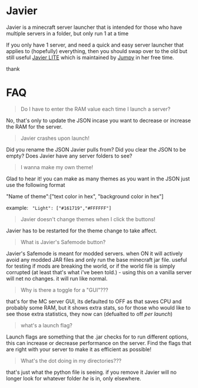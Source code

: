 # Javier
Javier is a minecraft server launcher that is intended for those who have multiple servers in a folder, but only run 1 at a time

If you only have 1 server, and need a quick and easy server launcher that applies to (hopefully) everything, then you should swap over to the old but still useful [Javier LITE](https://github.com/Neeko-iko/JavierLauncher/tree/LITE) which is maintained by [Jumpy](https://www.github.com/jumpyvonvagabond) in her free time.

thank



# FAQ

> Do I have to enter the RAM value each time I launch a server?
 
No, that's only to update the JSON incase you want to decrease or increase the RAM for the server.
 
 
> Javier crashes upon launch!

Did you rename the JSON Javier pulls from?  Did you clear the JSON to be empty?  Does Javier have any server folders to see?

  
  
  
> I wanna make my own theme!

Glad to hear it! you can make as many themes as you want in the JSON just use the following format
  
  "Name of theme":["text color in hex", "background color in hex"]
  
  example: 
  ` "Light": ["#161719","#FFFFFF"]`
  
  
  
  
> Javier doesn't change themes when I click the buttons!

  Javier has to be restarted for the theme change to take affect. 

> What is Javier's Safemode button?

 Javier's Safemode is meant for modded servers.  when ON it will actively avoid any modded JAR files and only run the base minecraft jar file.  useful for testing if mods are breaking the world, or if the world file is simply corrupted (at least that's what i've been told.)   - using this on a vanilla server will net no changes.  it will run like normal.

> Why is there a toggle for a "GUI"???

that's for the MC server GUI, its defaulted to OFF as that saves CPU and probably some RAM, but it shows extra stats, so for those who would like to see those extra statistics, they now can  (defualted to off *per launch*)

> what's a launch flag?

Launch flags are something that the .jar checks for to run different options, this can increase or decrease performance on the server.  Find the flags that are right with your server to make it as efficient as possible!

> What's the dot doing in my directories???

that's just what the python file is seeing.  if you remove it Javier will no longer look for whatever folder *he* is in, only elsewhere.
